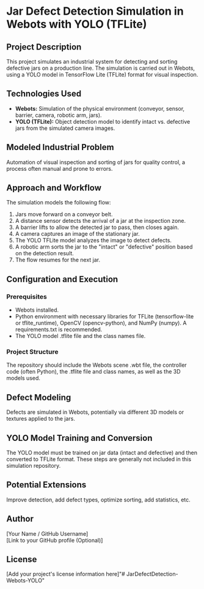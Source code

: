 # **Jar Defect Detection Simulation in Webots with YOLO (TFLite)**

## **Project Description**

This project simulates an industrial system for detecting and sorting defective jars on a production line. The simulation is carried out in Webots, using a YOLO model in TensorFlow Lite (TFLite) format for visual inspection.

## **Technologies Used**

* **Webots:** Simulation of the physical environment (conveyor, sensor, barrier, camera, robotic arm, jars).  
* **YOLO (TFLite):** Object detection model to identify intact vs. defective jars from the simulated camera images.

## **Modeled Industrial Problem**

Automation of visual inspection and sorting of jars for quality control, a process often manual and prone to errors.

## **Approach and Workflow**

The simulation models the following flow:

1. Jars move forward on a conveyor belt.  
2. A distance sensor detects the arrival of a jar at the inspection zone.  
3. A barrier lifts to allow the detected jar to pass, then closes again.  
4. A camera captures an image of the stationary jar.  
5. The YOLO TFLite model analyzes the image to detect defects.  
6. A robotic arm sorts the jar to the "intact" or "defective" position based on the detection result.  
7. The flow resumes for the next jar.

## **Configuration and Execution**

### **Prerequisites**

* Webots installed.  
* Python environment with necessary libraries for TFLite (tensorflow-lite or tflite\_runtime), OpenCV (opencv-python), and NumPy (numpy). A requirements.txt is recommended.  
* The YOLO model .tflite file and the class names file.

### **Project Structure**

The repository should include the Webots scene .wbt file, the controller code (often Python), the .tflite file and class names, as well as the 3D models used.

## **Defect Modeling**

Defects are simulated in Webots, potentially via different 3D models or textures applied to the jars.

## **YOLO Model Training and Conversion**

The YOLO model must be trained on jar data (intact and defective) and then converted to TFLite format. These steps are generally not included in this simulation repository.

## **Potential Extensions**

Improve detection, add defect types, optimize sorting, add statistics, etc.

## **Author**

\[Your Name / GitHub Username\]  
\[Link to your GitHub profile (Optional)\]

## **License**

\[Add your project's license information here\]"# JarDefectDetection-Webots-YOLO" 
